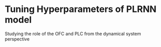 # Tuning Hyperparameters of PLRNN model

Studying the role of the OFC and PLC from the dynamical system perspective 
